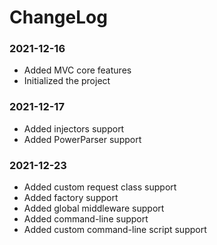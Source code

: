 # ChangeLog

### 2021-12-16
- Added MVC core features
- Initialized the project

### 2021-12-17
- Added injectors support
- Added PowerParser support

### 2021-12-23
- Added custom request class support
- Added factory support
- Added global middleware support
- Added command-line support
- Added custom command-line script support


